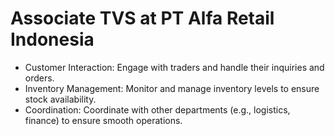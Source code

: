 # **<span class="text-primary dark:text-primaryDark">Associate TVS</span> at PT Alfa Retail Indonesia**

- Customer Interaction: Engage with traders and handle their inquiries and orders.
- Inventory Management: Monitor and manage inventory levels to ensure stock availability.
- Coordination: Coordinate with other departments (e.g., logistics, finance) to ensure smooth operations.